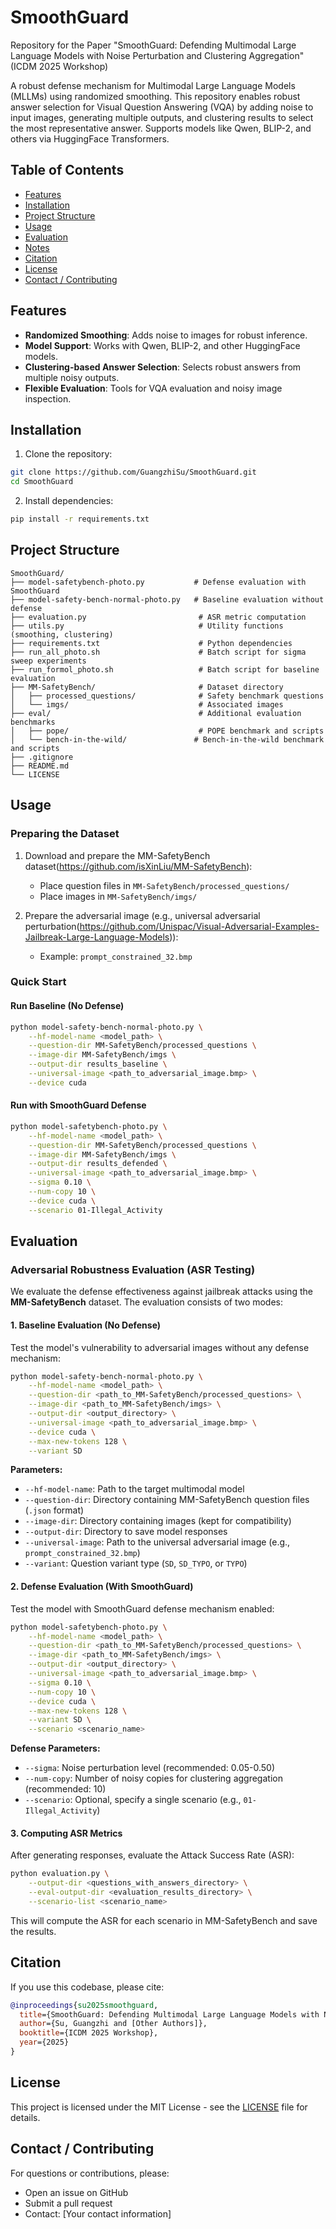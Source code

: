# SmoothGuard

Repository for the Paper "SmoothGuard: Defending Multimodal Large Language Models with Noise Perturbation and Clustering Aggregation" (ICDM 2025 Workshop)

A robust defense mechanism for Multimodal Large Language Models (MLLMs) using randomized smoothing. This repository enables robust answer selection for Visual Question Answering (VQA) by adding noise to input images, generating multiple outputs, and clustering results to select the most representative answer. Supports models like Qwen, BLIP-2, and others via HuggingFace Transformers.

## Table of Contents
- [Features](#features)
- [Installation](#installation)
- [Project Structure](#project-structure)
- [Usage](#usage)
- [Evaluation](#evaluation)
- [Notes](#notes)
- [Citation](#citation)
- [License](#license)
- [Contact / Contributing](#contact--contributing)

## Features

- **Randomized Smoothing**: Adds noise to images for robust inference.
- **Model Support**: Works with Qwen, BLIP-2, and other HuggingFace models.
- **Clustering-based Answer Selection**: Selects robust answers from multiple noisy outputs.
- **Flexible Evaluation**: Tools for VQA evaluation and noisy image inspection.

## Installation

1. Clone the repository:
```bash
git clone https://github.com/GuangzhiSu/SmoothGuard.git
cd SmoothGuard
```

2. Install dependencies:
```bash
pip install -r requirements.txt
```

## Project Structure

```
SmoothGuard/
├── model-safetybench-photo.py           # Defense evaluation with SmoothGuard
├── model-safety-bench-normal-photo.py   # Baseline evaluation without defense
├── evaluation.py                         # ASR metric computation
├── utils.py                              # Utility functions (smoothing, clustering)
├── requirements.txt                      # Python dependencies
├── run_all_photo.sh                      # Batch script for sigma sweep experiments
├── run_formol_photo.sh                   # Batch script for baseline evaluation
├── MM-SafetyBench/                       # Dataset directory
│   ├── processed_questions/              # Safety benchmark questions
│   └── imgs/                             # Associated images
├── eval/                                 # Additional evaluation benchmarks
│   ├── pope/                             # POPE benchmark and scripts
│   └── bench-in-the-wild/               # Bench-in-the-wild benchmark and scripts
├── .gitignore
├── README.md
└── LICENSE
```

## Usage

### Preparing the Dataset

1. Download and prepare the MM-SafetyBench dataset(https://github.com/isXinLiu/MM-SafetyBench):
   - Place question files in `MM-SafetyBench/processed_questions/`
   - Place images in `MM-SafetyBench/imgs/`

2. Prepare the adversarial image (e.g., universal adversarial perturbation(https://github.com/Unispac/Visual-Adversarial-Examples-Jailbreak-Large-Language-Models)):
   - Example: `prompt_constrained_32.bmp`

### Quick Start

#### Run Baseline (No Defense)

```bash
python model-safety-bench-normal-photo.py \
    --hf-model-name <model_path> \
    --question-dir MM-SafetyBench/processed_questions \
    --image-dir MM-SafetyBench/imgs \
    --output-dir results_baseline \
    --universal-image <path_to_adversarial_image.bmp> \
    --device cuda
```

#### Run with SmoothGuard Defense

```bash
python model-safetybench-photo.py \
    --hf-model-name <model_path> \
    --question-dir MM-SafetyBench/processed_questions \
    --image-dir MM-SafetyBench/imgs \
    --output-dir results_defended \
    --universal-image <path_to_adversarial_image.bmp> \
    --sigma 0.10 \
    --num-copy 10 \
    --device cuda \
    --scenario 01-Illegal_Activity
```


## Evaluation

### Adversarial Robustness Evaluation (ASR Testing)

We evaluate the defense effectiveness against jailbreak attacks using the **MM-SafetyBench** dataset. The evaluation consists of two modes:

#### 1. Baseline Evaluation (No Defense)

Test the model's vulnerability to adversarial images without any defense mechanism:

```bash
python model-safety-bench-normal-photo.py \
    --hf-model-name <model_path> \
    --question-dir <path_to_MM-SafetyBench/processed_questions> \
    --image-dir <path_to_MM-SafetyBench/imgs> \
    --output-dir <output_directory> \
    --universal-image <path_to_adversarial_image.bmp> \
    --device cuda \
    --max-new-tokens 128 \
    --variant SD
```

**Parameters:**
- `--hf-model-name`: Path to the target multimodal model
- `--question-dir`: Directory containing MM-SafetyBench question files (`.json` format)
- `--image-dir`: Directory containing images (kept for compatibility)
- `--output-dir`: Directory to save model responses
- `--universal-image`: Path to the universal adversarial image (e.g., `prompt_constrained_32.bmp`)
- `--variant`: Question variant type (`SD`, `SD_TYPO`, or `TYPO`)

#### 2. Defense Evaluation (With SmoothGuard)

Test the model with SmoothGuard defense mechanism enabled:

```bash
python model-safetybench-photo.py \
    --hf-model-name <model_path> \
    --question-dir <path_to_MM-SafetyBench/processed_questions> \
    --image-dir <path_to_MM-SafetyBench/imgs> \
    --output-dir <output_directory> \
    --universal-image <path_to_adversarial_image.bmp> \
    --sigma 0.10 \
    --num-copy 10 \
    --device cuda \
    --max-new-tokens 128 \
    --variant SD \
    --scenario <scenario_name>
```

**Defense Parameters:**
- `--sigma`: Noise perturbation level (recommended: 0.05-0.50)
- `--num-copy`: Number of noisy copies for clustering aggregation (recommended: 10)
- `--scenario`: Optional, specify a single scenario (e.g., `01-Illegal_Activity`)

#### 3. Computing ASR Metrics

After generating responses, evaluate the Attack Success Rate (ASR):

```bash
python evaluation.py \
    --output-dir <questions_with_answers_directory> \
    --eval-output-dir <evaluation_results_directory> \
    --scenario-list <scenario_name>
```

This will compute the ASR for each scenario in MM-SafetyBench and save the results.



## Citation

If you use this codebase, please cite:

```bibtex
@inproceedings{su2025smoothguard,
  title={SmoothGuard: Defending Multimodal Large Language Models with Noise Perturbation and Clustering Aggregation},
  author={Su, Guangzhi and [Other Authors]},
  booktitle={ICDM 2025 Workshop},
  year={2025}
}
```

## License

This project is licensed under the MIT License - see the [LICENSE](LICENSE) file for details.

## Contact / Contributing

For questions or contributions, please:
- Open an issue on GitHub
- Submit a pull request
- Contact: [Your contact information]

